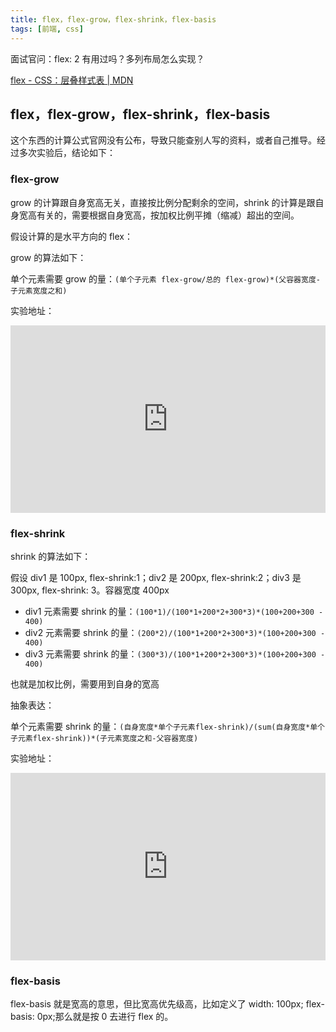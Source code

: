 ```yaml
---
title: flex，flex-grow，flex-shrink，flex-basis
tags: [前端, css]
---
```


面试官问：flex: 2 有用过吗？多列布局怎么实现？

[flex - CSS：层叠样式表 | MDN](https://developer.mozilla.org/zh-CN/docs/Web/CSS/flex)

## flex，flex-grow，flex-shrink，flex-basis

这个东西的计算公式官网没有公布，导致只能查别人写的资料，或者自己推导。经过多次实验后，结论如下：

<!-- more -->

### flex-grow

grow 的计算跟自身宽高无关，直接按比例分配剩余的空间，shrink 的计算是跟自身宽高有关的，需要根据自身宽高，按加权比例平摊（缩减）超出的空间。

假设计算的是水平方向的 flex：

grow 的算法如下：

单个元素需要 grow 的量：`(单个子元素 flex-grow/总的 flex-grow)*(父容器宽度-子元素宽度之和)`

实验地址：

<iframe height="300" style="width: 100%;" scrolling="no" title="示例Pen" src="https://codepen.io/liuqinh2s/embed/qEbNEOV" frameborder="no" loading="lazy" allowtransparency="true" allowfullscreen="true">
</iframe>

### flex-shrink

shrink 的算法如下：

假设 div1 是 100px, flex-shrink:1；div2 是 200px, flex-shrink:2；div3 是 300px, flex-shrink: 3。容器宽度 400px

- div1 元素需要 shrink 的量：`(100*1)/(100*1+200*2+300*3)*(100+200+300 - 400)`
- div2 元素需要 shrink 的量：`(200*2)/(100*1+200*2+300*3)*(100+200+300 - 400)`
- div3 元素需要 shrink 的量：`(300*3)/(100*1+200*2+300*3)*(100+200+300 - 400)`

也就是加权比例，需要用到自身的宽高

抽象表达：

单个元素需要 shrink 的量：`(自身宽度*单个子元素flex-shrink)/(sum(自身宽度*单个子元素flex-shrink))*(子元素宽度之和-父容器宽度)`

实验地址：

<iframe height="300" style="width: 100%;" scrolling="no" title="示例Pen" src="https://codepen.io/liuqinh2s/embed/vELKYjp" frameborder="no" loading="lazy" allowtransparency="true" allowfullscreen="true">
</iframe>

### flex-basis

flex-basis 就是宽高的意思，但比宽高优先级高，比如定义了 width: 100px; flex-basis: 0px;那么就是按 0 去进行 flex 的。
